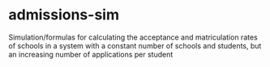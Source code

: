 # admissions-sim
Simulation/formulas for calculating the acceptance and matriculation rates of schools in a system with a constant number of schools and students, but an increasing number of applications per student
